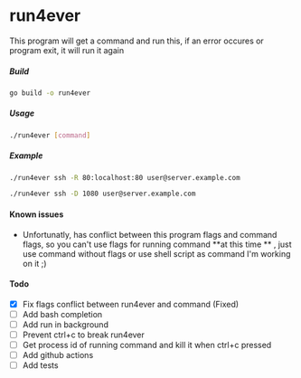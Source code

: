 # run4ever
This program will get a command and run this, if an error occures or program exit, it will run it again

##### Build
```bash
go build -o run4ever
```

##### Usage
```bash
./run4ever [command]
```

##### Example
```bash
./run4ever ssh -R 80:localhost:80 user@server.example.com
```

```bash
./run4ever ssh -D 1080 user@server.example.com
```

#### Known issues
- Unfortunatly, has conflict between this program flags and command flags, so you can't use flags for running command **at this time ** , just use command without flags or use shell script as command
I'm working on it ;)

#### Todo
- [X] Fix flags conflict between run4ever and command (Fixed)
- [ ] Add bash completion
- [ ] Add run in background
- [ ] Prevent ctrl+c to break run4ever
- [ ] Get process id of running command and kill it when ctrl+c pressed
- [ ] Add github actions
- [ ] Add tests